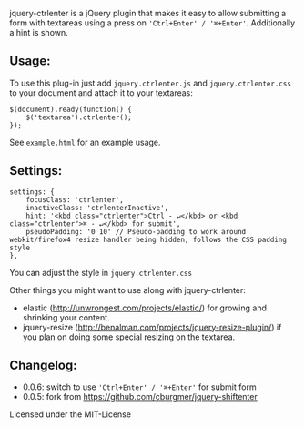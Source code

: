 jquery-ctrlenter is a jQuery plugin that makes it easy to allow submitting a form with textareas using a press on ```'Ctrl+Enter' / '⌘+Enter'```. Additionally a hint is shown.

Usage:
------

To use this plug-in just add ```jquery.ctrlenter.js``` and ```jquery.ctrlenter.css``` to your document and attach it to your textareas:

    $(document).ready(function() {
        $('textarea').ctrlenter();
    });

See ```example.html``` for an example usage.


Settings:
---------

    settings: {
        focusClass: 'ctrlenter',
        inactiveClass: 'ctrlenterInactive',
        hint: '<kbd class="ctrlenter">Ctrl - ↵</kbd> or <kbd class="ctrlenter">⌘ - ↵</kbd> for submit',
        pseudoPadding: '0 10' // Pseudo-padding to work around webkit/firefox4 resize handler being hidden, follows the CSS padding style
    },

You can adjust the style in ```jquery.ctrlenter.css```


Other things you might want to use along with jquery-ctrlenter:

  * elastic (http://unwrongest.com/projects/elastic/) for growing and shrinking your content.
  * jquery-resize (http://benalman.com/projects/jquery-resize-plugin/) if you plan on doing some special resizing on the textarea.


Changelog:
----------

  * 0.0.6: switch to use ```'Ctrl+Enter' / '⌘+Enter'``` for submit form
  * 0.0.5: fork from https://github.com/cburgmer/jquery-shiftenter

Licensed under the MIT-License
